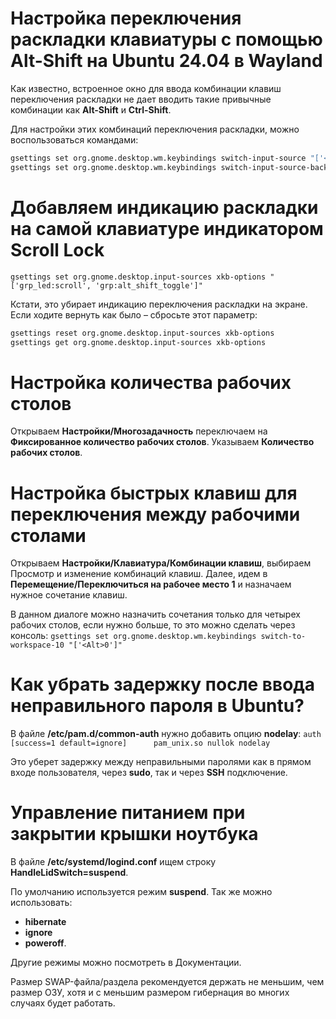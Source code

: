# Настройка переключения раскладки клавиатуры с помощью Alt-Shift на Ubuntu 24.04 в Wayland
Как известно, встроенное окно для ввода комбинации клавиш переключения раскладки не дает вводить такие привычные комбинации как **Alt-Shift** и **Ctrl-Shift**.

Для настройки этих комбинаций переключения раскладки, можно воспользоваться командами:
```bash
gsettings set org.gnome.desktop.wm.keybindings switch-input-source "['<Alt>Shift_L']"
gsettings set org.gnome.desktop.wm.keybindings switch-input-source-backward "['<Shift>Alt_L']"
```
# Добавляем индикацию раскладки на самой клавиатуре индикатором Scroll Lock
`gsettings set org.gnome.desktop.input-sources xkb-options "['grp_led:scroll', 'grp:alt_shift_toggle']"`

Кстати, это убирает индикацию переключения раскладки на экране.
Если ходите вернуть как было – сбросьте этот параметр:
```bash
gsettings reset org.gnome.desktop.input-sources xkb-options
gsettings get org.gnome.desktop.input-sources xkb-options
```
# Настройка количества рабочих столов
Открываем **Настройки/Многозадачность** переключаем на **Фиксированное количество рабочих столов**.
Указываем **Количество рабочих столов**.

# Настройка быстрых клавиш для переключения между рабочими столами
Открываем **Настройки/Клавиатура/Комбинации клавиш**, выбираем Просмотр и изменение комбинаций клавиш.
Далее, идем в **Перемещение/Переключиться на рабочее место 1** и назначаем нужное сочетание клавиш.

В данном диалоге можно назначить сочетания только для четырех рабочих столов, если нужно больше, то это можно сделать через консоль:
`gsettings set org.gnome.desktop.wm.keybindings switch-to-workspace-10 "['<Alt>0']"`

# Как убрать задержку после ввода неправильного пароля в Ubuntu?
В файле **/etc/pam.d/common-auth** нужно добавить опцию **nodelay**:
`auth    [success=1 default=ignore]      pam_unix.so nullok nodelay`

Это уберет задержку между неправильными паролями как в прямом входе пользователя, через **sudo**, так и через **SSH** подключение.

# Управление питанием при закрытии крышки ноутбука
В файле **/etc/systemd/logind.conf** ищем строку **HandleLidSwitch=suspend**.

По умолчанию используется режим **suspend**. Так же можно использовать:
- **hibernate**
- **ignore**
- **poweroff**.

Другие режимы можно посмотреть в Документации.

Размер SWAP-файла/раздела рекомендуется держать не меньшим, чем размер ОЗУ, хотя и с меньшим размером гибернация во многих случаях будет работать.
